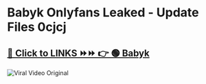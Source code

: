 
 # Babyk Onlyfans Leaked - Update Files 0cjcj

## <h2><a href="https://clipsfans.com/Babyk&ref=git">🔗 Click to LINKS ⏩⏩ 👉 🟢 Babyk </a></h2>

<a href="https://clipsfans.com/Babyk&ref=git" rel="nofollow" data-target="animated-image.originalLink"><img src="https://i.ibb.co.com/xMMVF88/686577567.gif" alt="Viral Video Original" style="max-width: 100%; display: inline-block;" data-target="animated-image.originalImage"></a>


